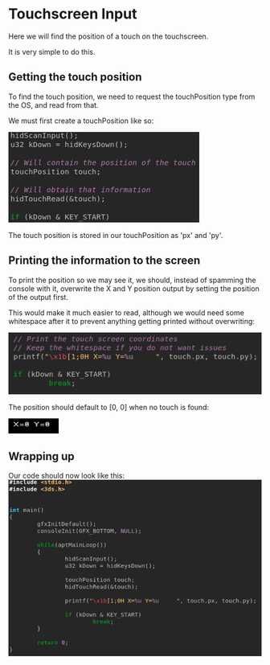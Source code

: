 # Touchscreen Input

Here we will find the position of a touch on the touchscreen.

It is very simple to do this.
## Getting the touch position

To find the touch position, we need to request the touchPosition type from the OS, and read from that.

We must first create a touchPosition like so:

![Failed to load image](../../../assets/devkitpro_touchscreen_progress_0.png)

The touch position is stored in our touchPosition as 'px' and 'py'.
## Printing the information to the screen

To print the position so we may see it, we should, instead of spamming the console with it, overwrite the X and Y position output by setting the position of the output first.

This would make it much easier to read, although we would need some whitespace after it to prevent anything getting printed without overwriting:

![Failed to load image](../../../assets/devkitpro_touchscreen_progress_1.png)

The position should default to [0, 0] when no touch is found:

![Failed to load image](../../../assets/devkitpro_touchscreen_progress_demo.png)

## Wrapping up

Our code should now look like this:
![Failed to load image](../../../assets/devkitpro_touchscreen_progress_fin.png)